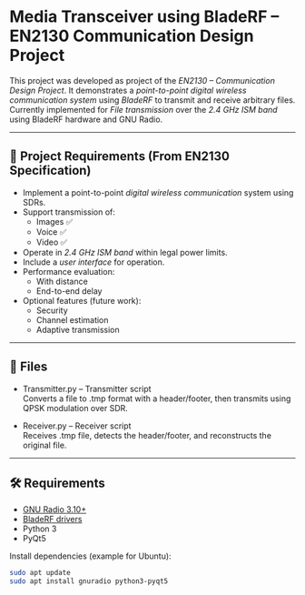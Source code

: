 # Media Transceiver using BladeRF – EN2130 Communication Design Project

This project was developed as project of the *EN2130 – Communication Design Project*. It demonstrates a *point-to-point digital wireless communication system* using *BladeRF* to transmit and receive arbitrary files. Currently implemented for *File transmission* over the *2.4 GHz ISM band* using BladeRF hardware and GNU Radio.

---

## 🎯 Project Requirements (From EN2130 Specification)

- Implement a point-to-point *digital wireless communication* system using SDRs.
- Support transmission of:
  - Images ✅ 
  - Voice ✅ 
  - Video ✅ 
- Operate in *2.4 GHz ISM band* within legal power limits.
- Include a *user interface* for operation.
- Performance evaluation:
  - With distance
  - End-to-end delay
- Optional features (future work):
  - Security
  - Channel estimation
  - Adaptive transmission

---

## 📂 Files

- Transmitter.py – Transmitter script  
  Converts a file to .tmp format with a header/footer, then transmits using QPSK modulation over SDR.

- Receiver.py – Receiver script  
  Receives .tmp file, detects the header/footer, and reconstructs the original file.

---

## 🛠 Requirements

- [GNU Radio 3.10+](https://www.gnuradio.org/)
- [BladeRF drivers](https://www.nuand.com/)
- Python 3
- PyQt5

Install dependencies (example for Ubuntu):
```bash
sudo apt update
sudo apt install gnuradio python3-pyqt5


